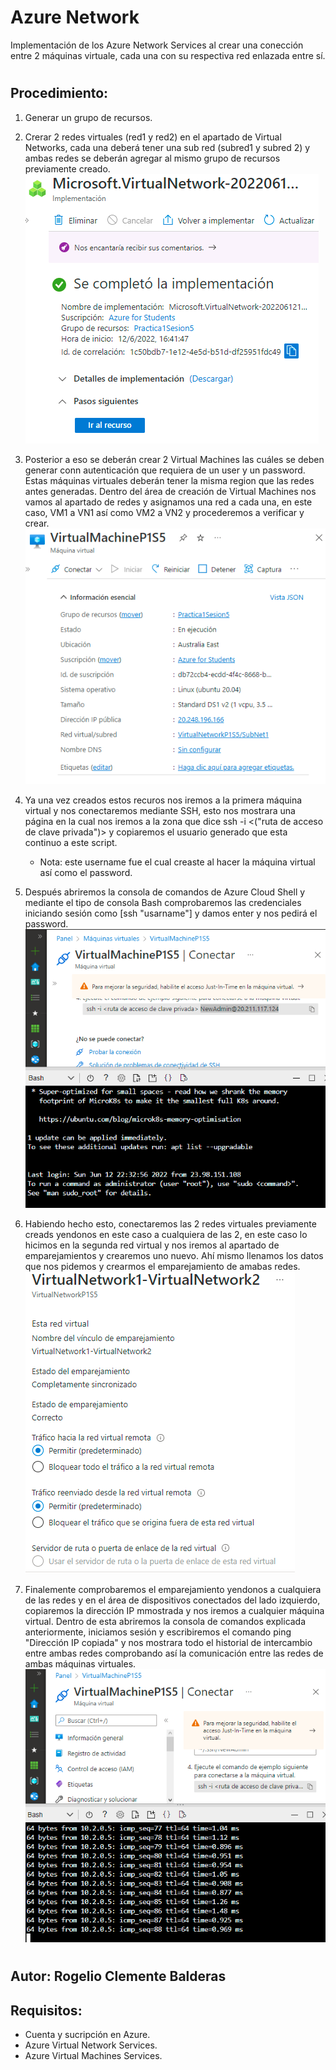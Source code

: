 # Azure Network
Implementación de los Azure Network Services al crear una conección entre 2 máquinas virtuale, cada una con su respectiva red enlazada entre sí.

#
Procedimiento:
-
1. Generar un grupo de recursos.
2. Crerar 2 redes virtuales (red1 y red2) en el apartado de Virtual Networks, cada una deberá tener una sub red (subred1 y subred 2) y ambas redes se deberán agregar al mismo grupo de recursos previamente creado.
![screenshot](ss16.png)
3. Posterior a eso se deberán crear 2 Virtual Machines las cuáles se deben generar conn autenticación que requiera de un user y un password. Estas máquinas virtuales deberán tener la misma region que las redes antes generadas. Dentro del área de creación de Virtual Machines nos vamos al apartado de redes y asignamos una red a cada una, en este caso, VM1 a VN1 así como VM2 a VN2 y procederemos a verificar y crear.
![screenshot](ss17.png)
4. Ya una vez creados estos recuros nos iremos a la primera máquina virtual y nos conectaremos mediante SSH, esto nos mostrara una página en la cual nos iremos a la zona que dice ssh -i <("ruta de acceso de clave privada")> y copiaremos el usuario generado que esta continuo a este script.
    * Nota: este username fue el cual creaste al hacer la máquina virtual así como el password.

5. Después abriremos la consola de comandos de Azure Cloud Shell y mediante el tipo de consola Bash comprobaremos las credenciales iniciando sesión como [ssh "usarname"]  y damos enter y nos pedirá el password.
![screenshot](ss18.png)
6. Habiendo hecho esto, conectaremos las 2 redes virtuales previamente creads yendonos en este caso a cualquiera de las 2, en este caso lo hicimos en la segunda red virtual y nos iremos al apartado de emparejamientos y crearemos uno nuevo. Ahí mismo llenamos los datos que nos pidemos y crearmos el emparejamiento de amabas redes.
![screenshot](ss19.png)
7. Finalemente comprobaremos el emparejamiento yendonos a cualquiera de las redes y en el área de dispositivos conectados del lado izquierdo, copiaremos la dirección IP mmostrada y nos iremos a cualquier máquina virtual. Dentro de esta abriremos la consola de comandos explicada anteriormente, iniciamos sesión y escribiremos el comando ping "Dirección IP copiada" y nos mostrara todo el historial de intercambio entre ambas redes comprobando así la comunicación entre las redes de ambas máquinas virtuales.
![screenshot](ss20.png)

#
Autor: Rogelio Clemente Balderas
-

Requisitos:
-
- Cuenta y sucripción en Azure.
- Azure Virtual Network Services.
- Azure Virtual Machines Services.
#

